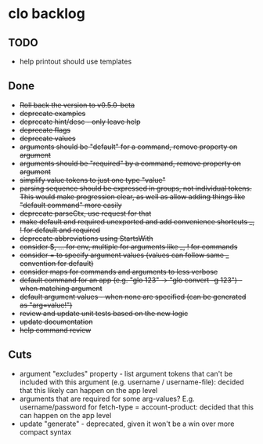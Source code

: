 # clo backlog

## TODO

- help printout should use templates

## Done

- ~~Roll back the version to v0.5.0-beta~~
- ~~deprecate examples~~
- ~~deprecate hint/desc - only leave help~~
- ~~deprecate flags~~
- ~~deprecate values~~
- ~~arguments should be "default" for a command, remove property on argument~~
- ~~arguments should be "required" by a command, remove property on argument~~
- ~~simplify value tokens to just one type "value"~~
- ~~parsing sequence should be expressed in groups, not individual tokens. This would make progression clear, as well as allow adding things like "default command" more easily~~
- ~~deprecate parseCtx, use request for that~~
- ~~make default and required unexported and add convenience shortcuts _, ! for default and required~~
- ~~deprecate abbreviations using StartsWith~~
- ~~consider $, ... for env, multiple for arguments like _, ! for commands~~
- ~~consider = to specify argument values (values can follow same _ convention for default)~~
- ~~consider maps for commands and arguments to less verbose~~
- ~~default command for an app (e.g. "glo 123" -> "glo convert -g 123") - when matching argument~~
- ~~default argument values - when none are specified (can be generated as "arg=value!")~~
- ~~review and update unit tests based on the new logic~~
- ~~update documentation~~
- ~~help command review~~

## Cuts

- argument "excludes" property - list argument tokens that can't be included with this argument (e.g. username / username-file): decided that this likely can happen on the app level
- arguments that are required for some arg-values? E.g. username/password for fetch-type = account-product: decided that this can happen on the app level
- update "generate" - deprecated, given it won't be a win over more compact syntax